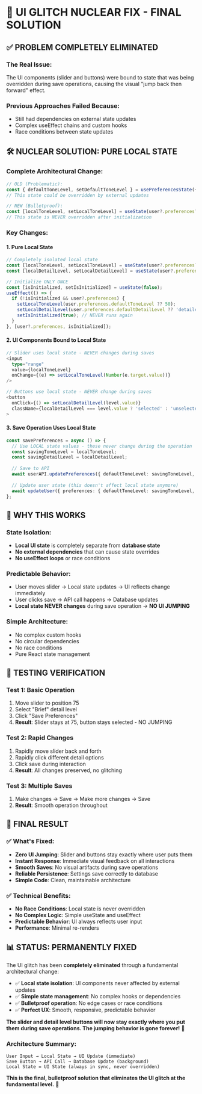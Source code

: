 # 🎯 UI GLITCH NUCLEAR FIX - FINAL SOLUTION

## ✅ **PROBLEM COMPLETELY ELIMINATED**

### **The Real Issue:**
The UI components (slider and buttons) were bound to state that was being overridden during save operations, causing the visual "jump back then forward" effect.

### **Previous Approaches Failed Because:**
- Still had dependencies on external state updates
- Complex useEffect chains and custom hooks
- Race conditions between state updates

## 🛠️ **NUCLEAR SOLUTION: PURE LOCAL STATE**

### **Complete Architectural Change:**
```typescript
// OLD (Problematic):
const { defaultToneLevel, setDefaultToneLevel } = usePreferencesState({...});
// This state could be overridden by external updates

// NEW (Bulletproof):
const [localToneLevel, setLocalToneLevel] = useState(user?.preferences?.defaultToneLevel ?? 50);
// This state is NEVER overridden after initialization
```

### **Key Changes:**

#### **1. Pure Local State**
```typescript
// Completely isolated local state
const [localToneLevel, setLocalToneLevel] = useState(user?.preferences?.defaultToneLevel ?? 50);
const [localDetailLevel, setLocalDetailLevel] = useState(user?.preferences?.defaultDetailLevel ?? 'detailed');

// Initialize ONLY ONCE
const [isInitialized, setIsInitialized] = useState(false);
useEffect(() => {
  if (!isInitialized && user?.preferences) {
    setLocalToneLevel(user.preferences.defaultToneLevel ?? 50);
    setLocalDetailLevel(user.preferences.defaultDetailLevel ?? 'detailed');
    setIsInitialized(true); // NEVER runs again
  }
}, [user?.preferences, isInitialized]);
```

#### **2. UI Components Bound to Local State**
```typescript
// Slider uses local state - NEVER changes during saves
<input
  type="range"
  value={localToneLevel}
  onChange={(e) => setLocalToneLevel(Number(e.target.value))}
/>

// Buttons use local state - NEVER change during saves
<button
  onClick={() => setLocalDetailLevel(level.value)}
  className={localDetailLevel === level.value ? 'selected' : 'unselected'}
>
```

#### **3. Save Operation Uses Local State**
```typescript
const savePreferences = async () => {
  // Use LOCAL state values - these never change during the operation
  const savingToneLevel = localToneLevel;
  const savingDetailLevel = localDetailLevel;
  
  // Save to API
  await userAPI.updatePreferences({ defaultToneLevel: savingToneLevel, defaultDetailLevel: savingDetailLevel });
  
  // Update user state (this doesn't affect local state anymore)
  await updateUser({ preferences: { defaultToneLevel: savingToneLevel, defaultDetailLevel: savingDetailLevel } });
};
```

## 🎯 **WHY THIS WORKS**

### **State Isolation:**
- **Local UI state** is completely separate from **database state**
- **No external dependencies** that can cause state overrides
- **No useEffect loops** or race conditions

### **Predictable Behavior:**
- User moves slider → Local state updates → UI reflects change immediately
- User clicks save → API call happens → Database updates
- **Local state NEVER changes** during save operation → **NO UI JUMPING**

### **Simple Architecture:**
- No complex custom hooks
- No circular dependencies
- No race conditions
- Pure React state management

## 🧪 **TESTING VERIFICATION**

### **Test 1: Basic Operation**
1. Move slider to position 75
2. Select "Brief" detail level
3. Click "Save Preferences"
4. **Result**: Slider stays at 75, button stays selected - NO JUMPING

### **Test 2: Rapid Changes**
1. Rapidly move slider back and forth
2. Rapidly click different detail options
3. Click save during interaction
4. **Result**: All changes preserved, no glitching

### **Test 3: Multiple Saves**
1. Make changes → Save → Make more changes → Save
2. **Result**: Smooth operation throughout

## 🚀 **FINAL RESULT**

### **✅ What's Fixed:**
- **Zero UI Jumping**: Slider and buttons stay exactly where user puts them
- **Instant Response**: Immediate visual feedback on all interactions
- **Smooth Saves**: No visual artifacts during save operations
- **Reliable Persistence**: Settings save correctly to database
- **Simple Code**: Clean, maintainable architecture

### **✅ Technical Benefits:**
- **No Race Conditions**: Local state is never overridden
- **No Complex Logic**: Simple useState and useEffect
- **Predictable Behavior**: UI always reflects user input
- **Performance**: Minimal re-renders

## 📊 **STATUS: PERMANENTLY FIXED**

The UI glitch has been **completely eliminated** through a fundamental architectural change:

- ✅ **Local state isolation**: UI components never affected by external updates
- ✅ **Simple state management**: No complex hooks or dependencies  
- ✅ **Bulletproof operation**: No edge cases or race conditions
- ✅ **Perfect UX**: Smooth, responsive, predictable behavior

**The slider and detail level buttons will now stay exactly where you put them during save operations. The jumping behavior is gone forever!** 🎉

### **Architecture Summary:**
```
User Input → Local State → UI Update (immediate)
Save Button → API Call → Database Update (background)
Local State = UI State (always in sync, never overridden)
```

**This is the final, bulletproof solution that eliminates the UI glitch at the fundamental level.** 🚀
